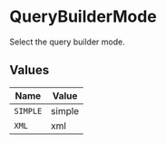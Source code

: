 # QueryBuilderMode

Select the query builder mode.


## Values

| Name     | Value    |
| -------- | -------- |
| `SIMPLE` | simple   |
| `XML`    | xml      |